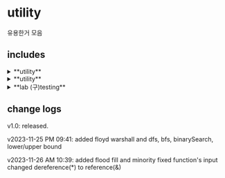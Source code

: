 # utility
유용한거 모음

## includes

<details>
<summary>**utility**</summary>
  
  + dfs
  + bfs
  + binarySearch
  + floydWarshall
  + lowerBound
  + upperBound
  + printVector
  + isSorted
  + generateRandomVector
</details>

<details>
<summary>**utility**</summary>

+ countSort
+ bogoSort
+ selectionSort
+ heapify
+ heapSort
+ insertionSort
+ bubbleSort
+ beadSort
</details>
<details>
<summary>**lab (구)testing**</summary>

+ FFT
+ mul
</details>

## change logs
v1.0: released.

v2023-11-25 PM 09:41: added floyd warshall and dfs, bfs, binarySearch, lower/upper bound

v2023-11-26 AM 10:39: added flood fill and minority fixed function's input changed dereference(*) to reference(&)

